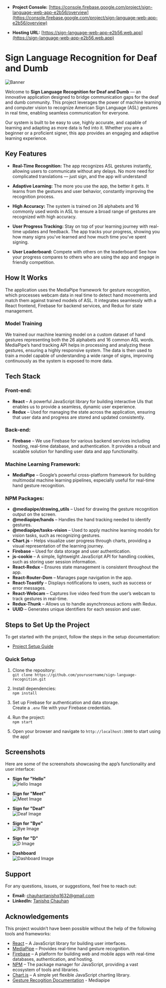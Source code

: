 - **Project Console:** [https://console.firebase.google.com/project/sign-language-web-app-e2b56/overview](https://console.firebase.google.com/project/sign-language-web-app-e2b56/overview)

- **Hosting URL:** [https://sign-language-web-app-e2b56.web.app](https://sign-language-web-app-e2b56.web.app)

# **Sign Language Recognition for Deaf and Dumb**

![Banner](./public/banner.png)

Welcome to **Sign Language Recognition for Deaf and Dumb** — an innovative application designed to bridge communication gaps for the deaf and dumb community. This project leverages the power of machine learning and computer vision to recognize American Sign Language (ASL) gestures in real time, enabling seamless communication for everyone.

Our system is built to be easy to use, highly accurate, and capable of learning and adapting as more data is fed into it. Whether you are a beginner or a proficient signer, this app provides an engaging and adaptive learning experience.

## **Key Features**

- **Real-Time Recognition:** The app recognizes ASL gestures instantly, allowing users to communicate without any delays. No more need for complicated translations — just sign, and the app will understand!
  
- **Adaptive Learning:** The more you use the app, the better it gets. It learns from the gestures and user behavior, constantly improving the recognition process.
  
- **High Accuracy:** The system is trained on 26 alphabets and 16 commonly used words in ASL to ensure a broad range of gestures are recognized with high accuracy.
  
- **User Progress Tracking:** Stay on top of your learning journey with real-time updates and feedback. The app tracks your progress, showing you how many signs you've learned and how much time you've spent signing.
  
- **User Leaderboard:** Compete with others on the leaderboard! See how your progress compares to others who are using the app and engage in friendly competition.

## **How It Works**

The application uses the MediaPipe framework for gesture recognition, which processes webcam data in real time to detect hand movements and match them against trained models of ASL. It integrates seamlessly with a React frontend, Firebase for backend services, and Redux for state management.

### **Model Training**

We trained our machine learning model on a custom dataset of hand gestures representing both the 26 alphabets and 16 common ASL words. MediaPipe’s hand tracking API helps in processing and analyzing these gestures, ensuring a highly responsive system. The data is then used to train a model capable of understanding a wide range of signs, improving continuously as the system is exposed to more data.

## **Tech Stack**

### **Front-end:**
- **React** – A powerful JavaScript library for building interactive UIs that enables us to provide a seamless, dynamic user experience.
- **Redux** – Used for managing the state across the application, ensuring that user data and progress are stored and updated consistently.

### **Back-end:**
- **Firebase** – We use Firebase for various backend services including hosting, real-time database, and authentication. It provides a robust and scalable solution for handling user data and app functionality.

### **Machine Learning Framework:**
- **MediaPipe** – Google’s powerful cross-platform framework for building multimodal machine learning pipelines, especially useful for real-time hand gesture recognition.

### **NPM Packages:**
- **@mediapipe/drawing_utils** – Used for drawing the gesture recognition output on the screen.
- **@mediapipe/hands** – Handles the hand tracking needed to identify gestures.
- **@mediapipe/tasks-vision** – Used to apply machine learning models for vision tasks, such as recognizing gestures.
- **Chart.js** – Helps visualize user progress through charts, providing a visual representation of the learning journey.
- **Firebase** – Used for data storage and user authentication.
- **js-cookie** – A simple, lightweight JavaScript API for handling cookies, such as storing user session information.
- **React-Redux** – Ensures state management is consistent throughout the app.
- **React-Router-Dom** – Manages page navigation in the app.
- **React-Toastify** – Displays notifications to users, such as success or error messages.
- **React-Webcam** – Captures live video feed from the user’s webcam to track gestures in real-time.
- **Redux-Thunk** – Allows us to handle asynchronous actions with Redux.
- **UUID** – Generates unique identifiers for each session and user.

## **Steps to Set Up the Project**

To get started with the project, follow the steps in the setup documentation:

- [Project Setup Guide](https://docs.google.com/document/d/1siwZjc0LJQgKTn__vtzs8tMfr9OElrsThmqmRJc9dHE/edit?usp=sharing)

### **Quick Setup**
1. Clone the repository:  
   `git clone https://github.com/yourusername/sign-language-recognition.git`
   
2. Install dependencies:  
   `npm install`
   
3. Set up Firebase for authentication and data storage.  
   Create a `.env` file with your Firebase credentials.

4. Run the project:  
   `npm start`

5. Open your browser and navigate to `http://localhost:3000` to start using the app!

## **Screenshots**

Here are some of the screenshots showcasing the app’s functionality and user interface:

- **Sign for "Hello"**  
  ![Hello Image](./public/screenshots/Hello.jpg)

- **Sign for "Meet"**  
  ![Meet Image](./public/screenshots/Meet.jpg)

- **Sign for "Deaf"**  
  ![Deaf Image](./public/screenshots/Deaf.jpg)

- **Sign for "Bye"**  
  ![Bye Image](./public/screenshots/Bye.jpg)

- **Sign for "D"**  
  ![D Image](./public/screenshots/D.jpg)

- **Dashboard**  
  ![Dashboard Image](./public/screenshots/dasboard.jpeg)

## **Support**

For any questions, issues, or suggestions, feel free to reach out:

- **Email:** chauhantanishq1632@gmail.com  
- **LinkedIn:** [Tanishq Chauhan](https://www.linkedin.com/in/tanishq-chauhan-936b25258/)

## **Acknowledgements**

This project wouldn’t have been possible without the help of the following tools and frameworks:

- [React](https://react.dev/) – A JavaScript library for building user interfaces.
- [MediaPipe](https://developers.google.com/mediapipe) – Provides real-time hand gesture recognition.
- [Firebase](https://firebase.google.com/) – A platform for building web and mobile apps with real-time databases, authentication, and hosting.
- [NPM](https://www.npmjs.com/) – The package manager for JavaScript, providing a vast ecosystem of tools and libraries.
- [Chart.js](https://www.chartjs.org/) – A simple yet flexible JavaScript charting library.
- [Gesture Recogition Documentation](https://ai.google.dev/edge/mediapipe/solutions/vision/gesture_recognizer) - Mediapipe
